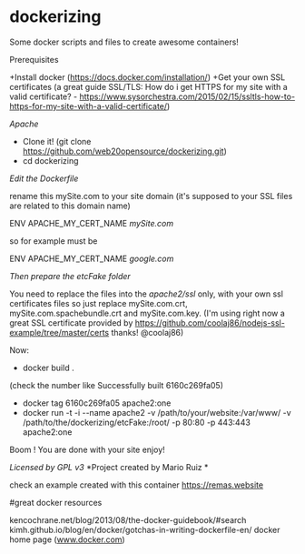 # dockerizing
Some docker scripts and files to create awesome containers!


Prerequisites

+Install docker (https://docs.docker.com/installation/)
+Get your own SSL certificates (a great guide SSL/TLS: How do i get HTTPS for my site with a valid certificate? - https://www.sysorchestra.com/2015/02/15/ssltls-how-to-https-for-my-site-with-a-valid-certificate/)


*Apache*

+ Clone it! (git clone https://github.com/web20opensource/dockerizing.git)
+ cd dockerizing


*Edit the Dockerfile*

rename this mySite.com to your site domain (it's supposed to your SSL files are related to this domain name)

ENV APACHE_MY_CERT_NAME *mySite.com*

so for example must be

ENV APACHE_MY_CERT_NAME *google.com*

*Then prepare the etcFake folder*

You need to replace the files into the *apache2/ssl* only, with your own ssl certificates files so just replace mySite.com.crt, mySite.com.spachebundle.crt and mySite.com.key. (I'm using right now a great SSL certificate provided by https://github.com/coolaj86/nodejs-ssl-example/tree/master/certs thanks! @coolaj86) 

Now:

+ docker build .

(check the number like Successfully built 6160c269fa05)

+ docker tag 6160c269fa05 apache2:one
+ docker run -t -i --name apache2 -v /path/to/your/website:/var/www/ -v /path/to/the/dockerizing/etcFake:/root/ -p 80:80 -p 443:443 apache2:one

Boom ! You are done with your site enjoy!


*Licensed by GPL v3*
*Project created by Mario Ruiz *

check an example created with this container https://remas.website

#great docker resources

kencochrane.net/blog/2013/08/the-docker-guidebook/#search
kimh.github.io/blog/en/docker/gotchas-in-writing-dockerfile-en/
docker home page (www.docker.com)
 
